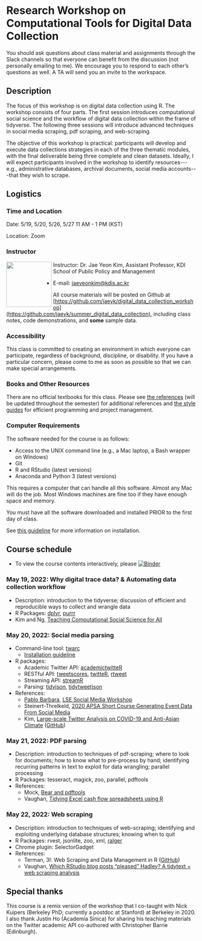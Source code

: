 # Research Workshop on Computational Tools for Digital Data Collection

You should ask questions about class material and assignments through the Slack channels so that everyone can benefit from the discussion (not personally emailing to me). We encourage you to respond to each other’s questions as well. A TA will send you an invite to the workspace.

## Description

The focus of this workshop is on digital data collection using R. The workshop consists of four parts. The first session introduces computational social science and the workflow of digital data collection within the frame of tidyverse. The following three sessions will introduce advanced techniques in social media scraping, pdf scraping, and web-scraping. 

The objective of this workshop is practical: participants will develop and execute data collections strategies in each of the three thematic modules, with the final deliverable being three complete and clean datasets. Ideally, I will expect participants involved in the workshop to identify resources---e.g., administrative databases, archival documents, social media accounts---that they wish to scrape.

## Logistics

### Time and Location

Date: 5/19, 5/20, 5/26, 5/27 11 AM - 1 PM (KST)

Location: Zoom

### Instructor

<img src="https://jaeyk.github.io/profile.jpg" style="margin-right:4px;" align="left" width="120">

Instructor: Dr. Jae Yeon Kim, Assistant Professor, KDI School of Public Policy and Management

* E-mail: jaeyeonkim@kdis.ac.kr

All course materials will be posted on Github at [https://github.com/jaeyk/digital_data_collection_workshop](https://github.com/jaeyk/summer_digital_data_collection), including class notes, code demonstrations, and **some** sample data.

### Accessibility

This class is committed to creating an environment in which everyone can participate, regardless of background, discipline, or disability. If you have a particular concern, please come to me as soon as possible so that we can make special arrangements.

### Books and Other Resources

There are no official textbooks for this class. Please see [the references](https://github.com/jaeyk/digital_data_collection_workshop/blob/master/B_references.md) (will be updated throughout the semester) for additional references and [the style guides](https://github.com/jaeyk/PS239T/blob/master/style_guides.md) for efficient programming and project management.

### Computer Requirements

The software needed for the course is as follows:

* Access to the UNIX command line (e.g., a Mac laptop, a Bash wrapper on Windows)
* Git
* R and RStudio (latest versions)
* Anaconda and Python 3 (latest versions)

This requires a computer that can handle all this software. Almost any Mac will do the job. Most Windows machines are fine too if they have enough space and memory.

You must have all the software downloaded and installed PRIOR to the first day of class.

See [this guideline](https://github.com/jaeyk/PS239T/blob/master/B_Install.md) for more information on installation.

## Course schedule 

- To view the course contents interactively, please [![Binder](https://mybinder.org/badge_logo.svg)](https://mybinder.org/v2/gh/jaeyk/summer_digital_data_collection/main?urlpath=rstudio) 

### May 19, 2022: Why digital trace data? & Automating data collection workflow

- Description: introduction to the tidyverse; discussion of efficient and reproducible ways to collect and wrangle data
- R Packages: [dplyr](https://dplyr.tidyverse.org/), [purrr](https://purrr.tidyverse.org/)
- Kim and Ng, [Teaching Computational Social Science for All](https://www.cambridge.org/core/journals/ps-political-science-and-politics/article/teaching-computational-social-science-for-all/66EAB886BCF21C647E2387051D6A9BEF)  

### May 20, 2022: Social media parsing 

- Command-line tool: [twarc](https://github.com/DocNow/twarc)
    - [Installation guideline](https://scholarslab.github.io/learn-twarc/05-install-twarc.html) 
- R packages: 
    - Academic Twitter API: [academictwitteR](https://cran.r-project.org/web/packages/academictwitteR/index.html)
    - RESTful API: [tweetscores](https://github.com/pablobarbera/twitter_ideology/tree/master/pkg/tweetscores), [twitteR](https://cran.r-project.org/web/packages/twitteR/twitteR.pdf), [rtweet](https://github.com/ropensci/rtweet)
    - Streaming API: [streamR](https://github.com/pablobarbera/streamR)
    - Parsing: [tidyjson](https://cran.r-project.org/web/packages/tidyjson/vignettes/introduction-to-tidyjson.html), [tidytweetjson](https://github.com/jaeyk/tidytweetjson)
- References:
    - [Pablo Barbara](https://github.com/pablobarbera), [LSE Social Media Workshop](http://pablobarbera.com/social-media-workshop/social-media-slides.pdf)
    - Steinert-Threlkeld, [2020 APSA Short Course Generating Event Data From Social Media](https://github.com/ZacharyST/APSA2020_EventDataFromSocialMedia)
    - Kim, [Large-scale Twitter Analysis on COVID-19 and Anti-Asian Climate](https://t.co/4Axd0gEQns) ([GitHub](https://github.com/jaeyk/covid19antiasian))
    
### May 21, 2022: PDF parsing 

- Description: introduction to techniques of pdf-scraping; where to look for documents; how to know what to pre-process by hand; identifying recurring patterns in text to exploit for data wrangling; parallel processing
- R Packages: tesseract, magick, zoo, parallel, pdftools
- References:
    - Mock, [Bear and pdftools](https://themockup.blog/posts/2020-04-03-beer-and-pdftools-a-vignette/)
    - Vaughan, [Tidying Excel cash flow spreadsheets using R](https://blog.davisvaughan.com/2018/02/16/tidying-excel-cash-flow-spreadsheets-in-r/)

### May 22, 2022: Web scraping 

- Description: introduction to techniques of web-scraping; identifying and exploiting underlying database structures; knowing when to quit
- R Packages: rvest, jsonlite, zoo, xml, [ralger](https://github.com/feddelegrand7/ralger)
- Chrome plugin: SelectorGadget
- References:
    - Terman, 3I: Web Scraping and Data Management in R ([GitHub](https://github.com/rochelleterman/ESS-webscraping))
    - Vaughan, [Which RStudio blog posts “pleased” Hadley? A tidytext + web scraping analysis](https://blog.davisvaughan.com/2017/08/16/hadley-pleased/)

## Special thanks 

This course is a remix version of the workshop that I co-taught with Nick Kuipers (Berkeley PhD; currently a postdoc at Stanford) at Berkeley in 2020. I also thank Justin Ho (Academia Sinica) for sharing his teaching materials on the Twitter academic API co-authored with Christopher Barrie (Edinburgh).

